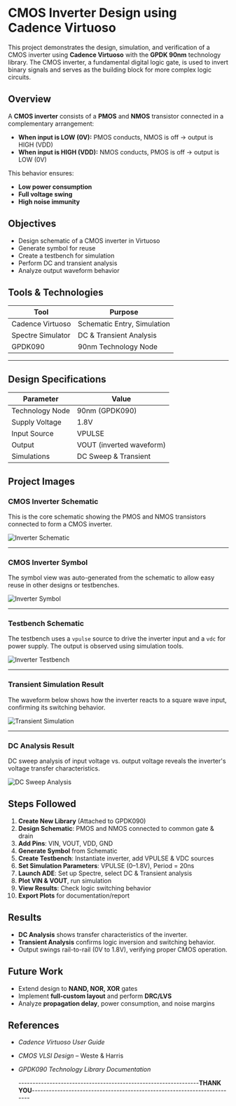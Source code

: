 # CMOS Inverter Design using Cadence Virtuoso

This project demonstrates the design, simulation, and verification of a CMOS inverter using **Cadence Virtuoso** with the **GPDK 90nm** technology library. The CMOS inverter, a fundamental digital logic gate, is used to invert binary signals and serves as the building block for more complex logic circuits.



## Overview

A **CMOS inverter** consists of a **PMOS** and **NMOS** transistor connected in a complementary arrangement:
- **When input is LOW (0V):** PMOS conducts, NMOS is off → output is HIGH (VDD)
- **When input is HIGH (VDD):** NMOS conducts, PMOS is off → output is LOW (0V)

This behavior ensures:
- **Low power consumption**
- **Full voltage swing**
- **High noise immunity**



## Objectives

- Design schematic of a CMOS inverter in Virtuoso
- Generate symbol for reuse
- Create a testbench for simulation
- Perform DC and transient analysis
- Analyze output waveform behavior



## Tools & Technologies

| Tool | Purpose |
|------|---------|
| Cadence Virtuoso | Schematic Entry, Simulation |
| Spectre Simulator | DC & Transient Analysis |
| GPDK090 | 90nm Technology Node |

---

## Design Specifications

| Parameter | Value |
|----------|-------|
| Technology Node | 90nm (GPDK090) |
| Supply Voltage | 1.8V |
| Input Source | VPULSE |
| Output | VOUT (inverted waveform) |
| Simulations | DC Sweep & Transient |

## Project Images

### CMOS Inverter Schematic

This is the core schematic showing the PMOS and NMOS transistors connected to form a CMOS inverter.

![Inverter Schematic](https://github.com/DakshaaSreerama/CMOS-Inverter-Cadence/blob/main/inverter_schematic.PNG?raw=true)

---

### CMOS Inverter Symbol

The symbol view was auto-generated from the schematic to allow easy reuse in other designs or testbenches.

![Inverter Symbol](https://github.com/DakshaaSreerama/CMOS-Inverter-Cadence/blob/main/inverter_symbol.PNG?raw=true)

---

### Testbench Schematic

The testbench uses a `vpulse` source to drive the inverter input and a `vdc` for power supply. The output is observed using simulation tools.

![Inverter Testbench](https://github.com/DakshaaSreerama/CMOS-Inverter-Cadence/blob/main/inverter_testbench.PNG?raw=true)

---

### Transient Simulation Result

The waveform below shows how the inverter reacts to a square wave input, confirming its switching behavior.

![Transient Simulation](https://github.com/DakshaaSreerama/CMOS-Inverter-Cadence/blob/main/trans_resp.PNG?raw=true)

---

### DC Analysis Result

DC sweep analysis of input voltage vs. output voltage reveals the inverter's voltage transfer characteristics.

![DC Sweep Analysis](https://github.com/DakshaaSreerama/CMOS-Inverter-Cadence/blob/main/dc_resp.PNG?raw=true)


##  Steps Followed

1. **Create New Library** (Attached to GPDK090)
2. **Design Schematic**: PMOS and NMOS connected to common gate & drain
3. **Add Pins**: VIN, VOUT, VDD, GND
4. **Generate Symbol** from Schematic
5. **Create Testbench**: Instantiate inverter, add VPULSE & VDC sources
6. **Set Simulation Parameters**: VPULSE (0–1.8V), Period = 20ns
7. **Launch ADE**: Set up Spectre, select DC & Transient analysis
8. **Plot VIN & VOUT**, run simulation
9. **View Results**: Check logic switching behavior
10. **Export Plots** for documentation/report



## Results

- **DC Analysis** shows transfer characteristics of the inverter.
- **Transient Analysis** confirms logic inversion and switching behavior.
- Output swings rail-to-rail (0V to 1.8V), verifying proper CMOS operation.



## Future Work

- Extend design to **NAND, NOR, XOR** gates
- Implement **full-custom layout** and perform **DRC/LVS**
- Analyze **propagation delay**, power consumption, and noise margins



## References

- *Cadence Virtuoso User Guide*
- *CMOS VLSI Design* – Weste & Harris
- *GPDK090 Technology Library Documentation*

  ----------------------------------------------------------------**THANK YOU**-------------------------------------------------------------------------



